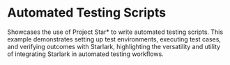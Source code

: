 # Automated Testing Scripts

Showcases the use of Project Star* to write automated testing scripts. This example demonstrates setting up test environments, executing test cases, and verifying outcomes with Starlark, highlighting the versatility and utility of integrating Starlark in automated testing workflows.
